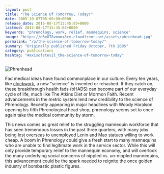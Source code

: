 ```yaml
---
layout: post
title: "The Science Of Tomorrow, Today!"
date: 2005-10-07T05:00:00+0000
release_date: 2015-08-17T13:45:03+0000
lastmod: 2015-08-17T13:45:03+0000
keywords: "phrenology, work, relief, mannequins, science"
image: "https://d3e878vmunx8cm.cloudfront.net/assets/phrenhead.jpg"
permalink: "/p/the-science-of-tomorrow-today/"
summary: "Originally published Friday October, 7th 2005"
category: publications
hashtag: "#axisofstevil_the-science-of-tomorrow-today"
---
```


[id_1]: https://d3e878vmunx8cm.cloudfront.net/assets/phrenhead.jpg  "Phrenhead"
![Phrenhead][id_1]

Fad medical ideas have found commonplace in our culture. Every ten years, like [clockwork](http://www.icybrian.com/fanart/shiftyjim/turks.jpg  "clockwork"), a new "science" is invented or rehashed. If they catch on, these breakthrough health fads (bHADS) can become part of our everyday cycle of life, much like The Atkins Diet or Mormon Faith. Recent advancements in the metric system lend new credibility to the science of Phrenology. Recently appearing in major headlines with Woody Haralson opening his fifth Phrenological head shop, phrenology seems set to once again take the medical community by storm.

This news comes as great relief to the struggling mannequin workforce that has seen tremendous losses in the past three quarters, with many jobs being lost overseas to unemployed Lenin and Mao statues willing to work cheap. A boom in Phrenology could give a fresh start to many mannequins who are unable to find legitimate work in the service sector. While this will only provide temporary relief to the mannequin economy, and will overlook the many underlying social concerns of nippled vs. un-nippled mannequins, this advancement could be the spark needed to reignite the once golden industry of bombastic plastic figures.

